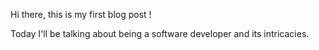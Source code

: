 Hi there, this is my first blog post ! 

Today I'll be talking about being a software developer and its intricacies. 
